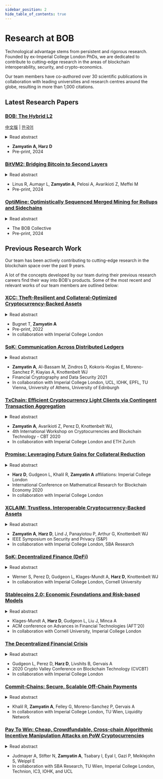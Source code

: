 ```yaml
---
sidebar_position: 2
hide_table_of_contents: true
---
```


# Research at BOB

Technological advantage stems from persistent and rigorous research.
Founded by ex-Imperial College London PhDs, we are dedicated to contribute to cutting-edge research in the areas of blockchain interoperability, security, and crypto-economics.

Our team members have co-authored over 30 scientific publications in collaboration with leading universities and research centres around the globe, resulting in more than 1,000 citations.

## Latest Research Papers

### <a href="/documents/BOB_Hybrid_L2_Vision_Paper_EN.pdf">BOB: The Hybrid L2</a>

<a href="/documents/BOB_Hybrid_L2_Vision_Paper_CN.pdf">中文版</a> | <a href="/documents/BOB_Hybrid_L2_Vision_Paper_KR.pdf">한국어</a>

<details>
  <summary>Read abstract</summary>

BOB is a new type of Bitcoin-secured blockchain: a Hybrid L2. Hybrid L2s inherit security from Bitcoin, as the most secure and decentralized network. Bitcoin security is then used to create trustminimized bridges to Bitcoin, Ethereum, and other L1s. As a result, the Hybrid L2 does not rely on third-party bridges for interoperability and solves the problem of fragmented BTC multi-chain liquidity.

</details>

- **Zamyatin A, Harz D**
- Pre-print, 2024

### [BitVM2: Bridging Bitcoin to Second Layers](https://bitvm.org/bitvm_bridge.pdf)

<details>
  <summary>Read abstract</summary>

BitVM2 is a novel paradigm that enables arbitrary program execution in Bitcoin, thereby combining Turing-complete expressiveness with the security of Bitcoin consensus. At its core, BitVM2 leverages optimistic computation, assuming operators are honest unless proven otherwise by challengers through fraud proofs, and SNARK proof verification scripts, which are split into sub-programs that are executed within Bitcoin transactions. As a result, BitVM2 ensures program correctness with just three on-chain transactions. BitVM2 significantly improves over prior BitVM designs by enabling, for the first time, permissionless challenging and by reducing the complexity and number of on-chain transactions required to resolve disputes. Our construction requires no consensus changes to Bitcoin. BitVM2 enables the design of an entirely new class of applications in Bitcoin. We showcase that by presenting BitVM Bridge, a protocol that enhances prior Bitcoin bridges by reducing trust assumptions for the safety of deposits from an honest majority (t-of-n) to existential honesty (1-of-n) during setup. To guarantee liveness, we only require one active rational operator (while the others can be malicious). Any user can act as challenger, facilitating permissionless verification of the protocol.

</details>

- Linus R, Aumayr L, **Zamyatin A**, Pelosi A, Avarikioti Z, Meffei M
- Pre-print, 2024

### [OptiMine: Optimistically Sequenced Merged Mining for Rollups and Sidechains](https://gobob.xyz/optimine)

<details>
  <summary>Read abstract</summary>

We coin the hybrid consensus technique “Optimistically Sequenced Merged Mining”. The technique enables any sidechain or rollup connected to an L1 chain to receive Proof-of-Work security from Bitcoin Miners. Rollups and sidechains retain fast block production and reduce the trust in centralized Sequencers and block-producing nodes.

</details>

- The BOB Collective
- Pre-print, 2024

## Previous Research Work

Our team has been actively contributing to cutting-edge research in the blockchain space over the past 9 years.

A lot of the concepts developed by our team during their previous research careers find their way into BOB's products. Some of the most recent and relevant works of our team members are outlined below:

### [XCC: Theft-Resilient and Collateral-Optimized Cryptocurrency-Backed Assets](https://docs.interlay.io/_assets/papers/XCC_paper.pdf)

<details>
  <summary>Read abstract</summary>

The need for cross-blockchain interoperability is higher than ever. Today, there exists a plethora of blockchain-based cryptocurrencies, with varying levels of adoption and diverse niche use cases, and yet communication across blockchains is still in its infancy. Despite the vast potential for novel applications in an interoperable ecosystem, cross-chain tools and protocols are few and often limited.

Cross-chain communication requires a trusted third party, as the Fair Exchange problem is reducible to it. However, the decentralised consensus of blockchains can be used as a source of trust, and financial incentives can achieve security. XCLAIM uses these principles to enable collateralised cryptocurrency-backed assets (CbAs) to be created and used. However, full collateralization is inefficient, and to protect against exchange rate fluctuations overcollateralization is necessary. This is a significant barrier to scaling, and as a result, in practice, most systems still employ a centralised architecture.

In this work, we introduce XCC, an extension to the XCLAIM framework which allows for a significant reduction in collateral required. By making use of periodic, timelocked commitments on the backing blockchain, XCC decouples locked collateral from issued CbAs, allowing fractional collateralization without loss of security. We instantiate XCC between Bitcoin and Ethereum to showcase practical feasibility. XCC is compatible with the majority of existing blockchains without modification.

</details>

- Bugnet T, **Zamyatin A**
- Pre-print, 2022
- In collaboration with Imperial College London

### [SoK: Communication Across Distributed Ledgers](https://eprint.iacr.org/2019/1128.pdf)

<details>
  <summary>Read abstract</summary>

Since the inception of Bitcoin, a plethora of distributed ledgers differing in design and purpose has been created. While by design, blockchains provide no means to securely communicate with external systems, numerous attempts towards trustless cross-chain communication have been proposed over the years. Today, cross-chain communication (CCC) plays a fundamental role in cryptocurrency exchanges, scalability efforts via sharding, extension of existing systems through sidechains, and bootstrapping of new blockchains. Unfortunately, existing proposals are designed ad-hoc for specific use-cases, making it hard to gain confidence in their correctness and composability.

We provide the first systematic exposition of cross-chain communication protocols. We formalize the underlying research problem and show that CCC is impossible without a trusted third party, contrary to common beliefs in the blockchain community. With this result in mind, we develop a framework to design new and evaluate existing CCC protocols, focusing on the inherent trust assumptions thereof, and derive a classification covering the field of cross-chain communication to date. We conclude by discussing open challenges for CCC research and the implications of interoperability on the security and privacy of blockchains.

</details>

- **Zamyatin A**, Al-Bassam M, Zindros D, Kokoris-Kogias E, Moreno-Sanchez P, Kiayias A, Knottenbelt WJ
- Financial Cryptography and Data Security 2021
- In collaboration with Imperial College London, UCL, IOHK, EPFL, TU Vienna, University of Athens, University of Edinburgh

### [TxChain: Efficient Cryptocurrency Light Clients via Contingent Transaction Aggregation](https://eprint.iacr.org/2020/580.pdf)

<details>
  <summary>Read abstract</summary>

Cryptocurrency light- or simplified payment verification (SPV) clients allow nodes with limited resources to efficiently verify execution of payments. Instead of downloading the entire blockchain, only block headers and selected transactions are stored. Still, the storage and bandwidth cost, linear in blockchain size, remain non-negligible, especially for smart contracts and mobile devices: as of April 2020, these amount to 50 MB in Bitcoin and 5 GB in Ethereum.

Recently, two improved sublinear light clients were proposed: to validate the blockchain, NIPoPoWs and FlyClient only download a polylogarithmic number of block headers, sampled at random. The actual verification of payments, however, remains costly: for each verified transaction, the corresponding block must too be downloaded. This yields NIPoPoWs and FlyClient only effective under low transaction volumes.

We present TxChain, a novel mechanism to maintain efficiency of light clients even under high transaction volumes. Specifically, we introduce the concept of contingent transaction aggregation, where proving inclusion of a single contingent transaction implicitly proves that n other transactions exist in the blockchain. To verify n payments, TxChain requires only a single transaction in the best (n≤c), and n/c+logc(n) transactions in the worst case (n>c). We deploy TxChain on Bitcoin without consensus changes and implement a soft fork for Ethereum. To demonstrate effectiveness in the cross-chain setting, we implement TxChain as a smart contract on Ethereum to efficiently verify Bitcoin payments.

</details>

- **Zamyatin A**, Avarikioti Z, Perez D, Knottenbelt WJ,
- 4th International Workshop on Cryptocurrencies and Blockchain Technology - CBT 2020
- In collaboration with Imperial College London and ETH Zurich

### [Promise: Leveraging Future Gains for Collateral Reduction](https://eprint.iacr.org/2020/532.pdf)

<details>
  <summary>Read abstract</summary>

Collateral employed in cryptoeconomic protocols protects against the misbehavior of economically rational agents, compensating honest users for damages and punishing misbehaving parties. The introduction of collateral, however, carries three disadvantages: (i) requiring agents to lock up a substantial amount of collateral can be an entry barrier, limiting the set of candidates to wealthy agents; (ii) affected agents incur ongoing opportunity costs as the collateral cannot be utilized elsewhere; and (iii) users wishing to interact with an agent on a frequent basis (e.g., with a service provider to facilitate second-layer payments), have to ensure the correctness of each interaction individually instead of subscribing to a service period in which interactions are secured by the underlying collateral.

We present Promise, a subscription mechanism to decrease the initial capital requirements of economically rational service providers in cryptoeconomic protocols. The mechanism leverages future income (such as service fees) prepaid by users to reduce the collateral actively locked up by service providers, while sustaining secure operation of the protocol. Promise is applicable in the context of multiple service providers competing for users. We provide a model for evaluating its effectiveness and argue its security. Demonstrating Promise's applicability, we discuss how Promise can be integrated into a cross-chain interoperability protocol, XCLAIM, and a second-layer scaling protocol, NOCUST. Last, we present an implementation of the protocol on Ethereum showing that all functions of the protocol can be implemented in constant time complexity and Promise only adds USD 0.05 for a setup per user and service provider and USD 0.01 per service delivery during the subscription period.

</details>

- **Harz D**, Gudgeon L, Khalil R, **Zamyatin A**
  affiliations: Imperial College London
- International Conference on Mathematical Research for Blockchain Economy 2020
- In collaboration with Imperial College London

### [XCLAIM: Trustless, Interoperable Cryptocurrency-Backed Assets](https://eprint.iacr.org/2018/643.pdf)

<details>
  <summary>Read abstract</summary>

Building trustless cross-blockchain trading protocols is challenging. Centralized exchanges thus remain the preferred route to execute transfers across blockchains. However, these services require trust and therefore undermine the very nature of the blockchains on which they operate. To overcome this, several decentralized exchanges have recently emerged which offer support for atomic cross-chain swaps (ACCS). ACCS enable the trustless exchange of cryptocurrencies across blockchains, and are the only known mechanism to do so. However, ACCS suffer significant limitations; they are slow, inefficient and costly, meaning that they are rarely used in practice.

We present XCLAIM: the first generic framework for achieving trustless and efficient cross-chain exchanges using cryptocurrency-backed assets (CbAs). XCLAIM offers protocols for issuing, transferring, swapping and redeeming CbAs securely in a non-interactive manner on existing blockchains. We instantiate XCLAIM between Bitcoin and Ethereum and evaluate our implementation; it costs less than USD 0.50 to issue an arbitrary amount of Bitcoin-backed tokens on Ethereum. We show XCLAIM is not only faster, but also significantly cheaper than atomic cross-chain swaps. Finally, XCLAIM is compatible with the majority of existing blockchains without modification, and enables several novel cryptocurrency applications, such as cross-chain payment channels and efficient multi-party swaps.

</details>

- **Zamyatin A**, **Harz D**, Lind J, Panayiotou P, Arthur G, Knottenbelt WJ
- IEEE Symposium on Security and Privacy (S&P)
- In collaboration with Imperial College London, SBA Research

### [SoK: Decentralized Finance (DeFi)](https://arxiv.org/abs/2101.08778)

<details>
  <summary>Read abstract</summary>

Decentralized Finance (DeFi), a blockchain powered peer-to-peer financial system, is mushrooming. One and a half years ago the total value locked in DeFi systems was approximately 700m USD, now, as of September 2021, it stands at around 100bn USD. The frenetic evolution of the ecosystem has created challenges in understanding the basic principles of these systems and their security risks. In this Systematization of Knowledge (SoK) we delineate the DeFi ecosystem along the following axes: its primitives, its operational protocol types and its security. We provide a distinction between technical security, which has a healthy literature, and economic security, which is largely unexplored, connecting the latter with new models and thereby synthesizing insights from computer science, economics and finance. Finally, we outline the open research challenges in the ecosystem across these security types.

</details>

- Werner S, Perez D, Gudgeon L, Klages-Mundt A, **Harz D**, Knottenbelt WJ
- In collaboration with Imperial College London, Cornell University

### [Stablecoins 2.0: Economic Foundations and Risk-based Models](https://arxiv.org/pdf/2006.12388.pdf)

<details>
  <summary>Read abstract</summary>

Stablecoins are one of the most widely capitalized type of cryptocurrency. However, their risks vary significantly according to their design and are often poorly understood. We seek to provide a sound foundation for stablecoin theory, with a risk-based functional characterization of the economic structure of stablecoins. First, we match existing economic models to the disparate set of custodial systems. Next, we characterize the unique risks that emerge in non-custodial stablecoins and develop a model framework that unifies existing models from economics and computer science. We further discuss how this modeling framework is applicable to a wide array of cryptoeconomic systems, including cross-chain protocols, collateralized lending, and decentralized exchanges. These unique risks yield unanswered research questions that will form the crux of research in decentralized finance going forward.

</details>

- Klages-Mundt A, **Harz D**, Gudgeon L, Liu J, Minca A
- ACM conference on Advances in Financial Technologies (AFT’20)
- In collaboration with Cornell University, Imperial College London

### [The Decentralized Financial Crisis](https://arxiv.org/pdf/2002.08099.pdf)

<details>
  <summary>Read abstract</summary>

The Global Financial Crisis of 2008, caused by the accumulation of excessive financial risk, inspired Satoshi Nakamoto to create Bitcoin. Now, more than ten years later, Decentralized Finance (DeFi), a peer-to-peer financial paradigm which leverages blockchain-based smart contracts to ensure its integrity and security, contains over 702m USD of capital as of April 15th, 2020. As this ecosystem develops, it is at risk of the very sort of financial meltdown it is supposed to be preventing. In this paper we explore how design weaknesses and price fluctuations in DeFi protocols could lead to a DeFi crisis. We focus on DeFi lending protocols as they currently constitute most of the DeFi ecosystem with a 76% market share by capital as of April 15th, 2020.
First, we demonstrate the feasibility of attacking Maker's governance design to take full control of the protocol, the largest DeFi protocol by market share, which would have allowed the theft of 0.5bn USD of collateral and the minting of an unlimited supply of DAI tokens. In doing so, we present a novel strategy utilizing so-called flash loans that would have in principle allowed the execution of the governance attack in just two transactions and without the need to lock any assets. Approximately two weeks after we disclosed the attack details, Maker modified the governance parameters mitigating the attack vectors. Second, we turn to a central component of financial risk in DeFi lending protocols. Inspired by stress-testing as performed by central banks, we develop a stress-testing framework for a stylized DeFi lending protocol, focusing our attention on the impact of a drying-up of liquidity on protocol solvency. Based on our parameters, we find that with sufficiently illiquidity a lending protocol with a total debt of 400m USD could become undercollateralized within 19 days.

</details>

- Gudgeon L, Perez D, **Harz D**, Livshits B, Gervais A
- 2020 Crypto Valley Conference on Blockchain Technology (CVCBT)
- In collaboration with Imperial College London

### [Commit-Chains: Secure, Scalable Off-Chain Payments](https://eprint.iacr.org/2018/642.pdf)

<details>
  <summary>Read abstract</summary>

Current permissionless blockchains suffer from scalability limitations. To scale without changing the underlying blockchain, one avenue is to lock funds into blockchain smart-contracts (collateral) and enact transactions outside, or off- the blockchain, via accountable peer-to-peer messages. Disputes among peers are resolved with appropriate collateral redistribution on the blockchain. In this work we lay the foundations for commit-chains, a novel off-chain scaling solution for existing blockchains where an untrusted and non-custodial operator commits the state of its user account balances via constant-sized, periodic checkpoints. Users dispute operator misbehavior via a smart contract. The commit-chain paradigm enables for the first time that off-chain users can receive payments while being offline. Moreover, locked funds can be managed efficiently at constant communication costs, alleviating collateral fragmentation.

We instantiate two account-based commit-chain constructions: NOCUST, based on a cost-effective challenge-response dispute mechanism; and NOCUST-ZKP, which provides provably correct operation via zkSNARKs. These constructions offer a trade-off between correctness, verification, and efficiency while both are practical and ensure key properties such as balance safety; that is, no honest user loses coins. We implemented both constructions on a smart contract enabled blockchain. Our evaluation demonstrates that NOCUST's operational costs in terms of computation and communication scale logarithmically in the number of users and transactions, and allow very efficient lightweight clients (a user involved in e.g. 100 daily transactions only needs to store a constant 46 kb of data, allowing secure payments even on mobile devices). NOCUST is operational in production since March 2019.

</details>

- Khalil R, **Zamyatin A**, Felley G, Moreno-Sanchez P, Gervais A
- In collaboration with Imperial College London, TU Wien, Liquidity Network

### [Pay To Win: Cheap, Crowdfundable, Cross-chain Algorithmic Incentive Manipulation Attacks on PoW Cryptocurrencies](https://eprint.iacr.org/2019/775.pdf)

<details>
  <summary>Read abstract</summary>

In this paper we extend the attack landscape of bribing attacks on cryptocurrencies by presenting a new method, which we call Pay-To-Win (P2W). To the best of our knowledge, it is the first approach capable of facilitating double-spend collusion across different blockchains. Moreover, our technique can also be used to specifically incentivize transaction exclusion or (re)ordering. For our construction we rely on smart contracts to render the payment and receipt of bribes trustless for the briber as well as the bribee. Attacks using our approach are operated and financed out-of-band i.e., on a funding cryptocurrency, while the consequences are induced in a different target cryptocurrency. Hereby, the main requirement is that smart contracts on the funding cryptocurrency are able to verify consensus rules of the target. For a concrete instantiation of our P2W method, we choose Bitcoin as a target and Ethereum as a funding cryptocurrency. Our P2W method is designed in a way that reimburses collaborators even in the case of an unsuccessful attack. Interestingly, this actually renders our approach approximately one order of magnitude cheaper than comparable bribing techniques (e.g., the whale attack). We demonstrate the technical feasibility of P2W attacks through publishing all relevant artifacts of this paper, ranging from calculations of success probabilities to a fully functional proof-of-concept implementation, consisting of an Ethereum smart contract and a Python client.

</details>

- Judmayer A, Stifter N, **Zamyatin A**, Tsabary I, Eyal I, Gazi P, Meiklejohn S, Weippl E
- In collaboration with SBA Research, TU Wien, Imperial College London, Technion, IC3, IOHK, and UCL
